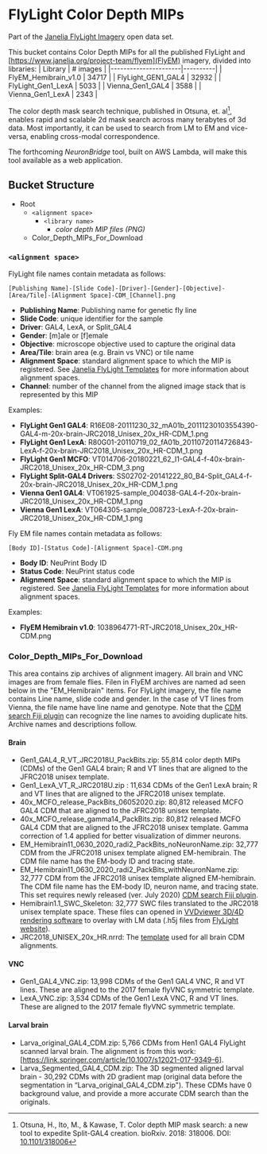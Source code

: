 # FlyLight Color Depth MIPs

Part of the [Janelia FlyLight Imagery](https://open.quiltdata.com/b/janelia-flylight-imagery) open data set.

This bucket contains Color Depth MIPs for all the published FlyLight and [https://www.janelia.org/project-team/flyem](FlyEM) imagery, divided into libraries:
| Library              | # images |
|----------------------|----------|
| FlyEM_Hemibrain_v1.0 | 34717    |
| FlyLight_GEN1_GAL4   | 32932    |
| FlyLight_Gen1_LexA   | 5033     |
| Vienna_Gen1_GAL4     | 3588     |
| Vienna_Gen1_LexA     | 2343     |

The color depth mask search technique, published in Otsuna, et. al[^otsuna], enables rapid and scalable 2d mask search across many terabytes of 3d data. Most importantly, it can be used to search from LM to EM and vice-versa, enabling cross-modal correspondence. 

The forthcoming *NeuronBridge* tool, built on AWS Lambda, will make this tool available as a web application. 

## Bucket Structure

* Root
    * `<alignment space>`
        * `<library name>`
            * _color depth MIP files (PNG)_
    * Color_Depth_MIPs_For_Download


### `<alignment space>`

FlyLight file names contain metadata as follows:
```
[Publishing Name]-[Slide Code]-[Driver]-[Gender]-[Objective]-[Area/Tile]-[Alignment Space]-CDM_[Channel].png
```

* **Publishing Name**: Publishing name for genetic fly line
* **Slide Code**: unique identifier for the sample
* **Driver**: GAL4, LexA, or Split_GAL4
* **Gender**: [m]ale or [f]emale
* **Objective**: microscope objective used to capture the original data
* **Area/Tile**: brain area (e.g. Brain vs VNC) or tile name
* **Alignment Space**: standard alignment space to which the MIP is registered. See [Janelia FlyLight Templates](https://open.quiltdata.com/b/janelia-flylight-templates) for more information about alignment spaces.
* **Channel**: number of the channel from the aligned image stack that is represented by this MIP


Examples:
* **FlyLight Gen1 GAL4**: R16E08-20111230_32_mA01b_20111230103554390-GAL4-m-20x-brain-JRC2018_Unisex_20x_HR-CDM_1.png
* **FlyLight Gen1 LexA**: R80G01-20110719_02_fA01b_20110720114726843-LexA-f-20x-brain-JRC2018_Unisex_20x_HR-CDM_1.png
* **FlyLight Gen1 MCFO**: VT014706-20180221_62_I1-GAL4-f-40x-brain-JRC2018_Unisex_20x_HR-CDM_3.png
* **FlyLight Split-GAL4 Drivers**: SS02702-20141222_80_B4-Split_GAL4-f-20x-brain-JRC2018_Unisex_20x_HR-CDM_1.png
* **Vienna Gen1 GAL4**: VT061925-sample_004038-GAL4-f-20x-brain-JRC2018_Unisex_20x_HR-CDM_1.png
* **Vienna Gen1 LexA**: VT064305-sample_008723-LexA-f-20x-brain-JRC2018_Unisex_20x_HR-CDM_1.png

Fly EM file names contain metadata as follows:
```
[Body ID]-[Status Code]-[Alignment Space]-CDM.png
```

* **Body ID**: NeuPrint Body ID
* **Status Code**: NeuPrint status code
* **Alignment Space**: standard alignment space to which the MIP is registered. See [Janelia FlyLight Templates](https://open.quiltdata.com/b/janelia-flylight-templates) for more information about alignment spaces.

Examples:
* **FlyEM Hemibrain v1.0**: 1038964771-RT-JRC2018_Unisex_20x_HR-CDM.png

### Color_Depth_MIPs_For_Download

This area contains zip archives of alignment imagery. All brain and VNC images are from female flies. Filen in FlyEM archives are named ad seen below in the "EM_Hemibrain" items. For FlyLight imagery, the file name contains Line name, slide code and gender. In the case of VT lines from Vienna, the file name have line name and genotype. Note that the [CDM search Fiji plugin](https://github.com/JaneliaSciComp/ColorMIP_Mask_Search/blob/master/Color_MIP_Mask_Search.jar) can recognize the line names to avoiding duplicate hits. Archive names and descriptions follow.

#### Brain
* Gen1_GAL4_R_VT_JRC2018U_PackBits.zip: 55,814 color depth MIPs (CDMs) of the Gen1 GAL4 brain; R and VT lines that are aligned to the JFRC2018 unisex template.
* Gen1_LexA_VT_R_JRC2018U.zip : 11,634 CDMs of the Gen1 LexA brain; R and VT lines that are aligned to the JFRC2018 unisex template.
* 40x_MCFO_release_PackBits_06052020.zip: 80,812 released MCFO GAL4 CDM that are aligned to the JFRC2018 unisex template. 
* 40x_MCFO_release_gamma14_PackBits.zip: 80,812 released MCFO GAL4 CDM that are aligned to the JFRC2018 unisex template. Gamma correction of 1.4 applied for better visualization of dimmer neurons.
* EM_Hemibrain11_0630_2020_radi2_PackBits_noNeuronName.zip: 32,777 CDM from the JFRC2018 unisex template aligned EM-hemibrain. The CDM file name has the EM-body ID and tracing state.
* EM_Hemibrain11_0630_2020_radi2_PackBits_withNeuronName.zip: 32,777 CDM from the JFRC2018 unisex template aligned EM-hemibrain. The CDM file name has the EM-body ID, neuron name, and tracing state. This set requires newly released (ver. July 2020) [CDM search Fiji plugin](https://github.com/JaneliaSciComp/ColorMIP_Mask_Search/blob/master/Color_MIP_Mask_Search.jar).
* Hemibrain1.1_SWC_Skeleton: 32,777 SWC files translated to the JRC2018 unisex template space. These files can opened in [VVDviewer 3D/4D rendering software](https://github.com/takashi310/VVD_Viewer/releases) to overlay with LM data (.h5j files from [FlyLight website](https://www.janelia.org/project-team/flylight)).
* JRC2018_UNISEX_20x_HR.nrrd: The [template](https://www.janelia.org/publication/an-unbiased-template-of-the-drosophila-brain-and-ventral-nerve-cord) used for all brain CDM alignments.

#### VNC
* Gen1_GAL4_VNC.zip: 13,998 CDMs of the Gen1 GAL4 VNC, R and VT lines. These are aligned to the 2017 female flyVNC symmetric template.
* LexA_VNC.zip: 3,534 CDMs of the Gen1 LexA VNC, R and VT lines. These are aligned to the 2017 female flyVNC symmetric template.

#### Larval brain
* Larva_original_GAL4_CDM.zip: 5,766 CDMs from Hen1 GAL4 FlyLight scanned larval brain. The alignment is from this work: [https://link.springer.com/article/10.1007/s12021-017-9349-6].
* Larva_Segmented_GAL4_CDM.zip: The 3D segmented aligned larval brain - 30,292 CDMs with 2D gradient map (original data before the segmentation in “Larva_original_GAL4_CDM.zip"). These CDMs have 0 background value, and provide a more accurate CDM search than the originals.


[^otsuna]: Otsuna, H., Ito, M., & Kawase, T. Color depth MIP mask search: a new tool to expedite Split-GAL4 creation. bioRxiv. 2018: 318006. DOI: [10.1101/318006](https://doi.org/10.1101/318006)
